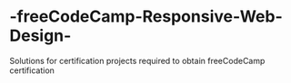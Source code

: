 # -freeCodeCamp-Responsive-Web-Design-
Solutions for certification projects required to obtain freeCodeCamp certification
